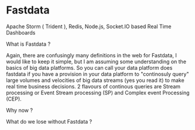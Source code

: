 # Fastdata
Apache Storm ( Trident ), Redis, Node.js, Socket.IO based Real Time Dashboards

What is Fastdata ?

Again, there are confusingly many definitions in the web for Fastdata, I would like to keep it simple, but I am assuming some understanding on the basics of big data platforms. So you can call your data platform does fastdata if you have a provision in your data platform to "continosuly query" large volumes and velocities of big data streams (yes you read it) to make real time business decisions. 2 flavours of continous queries are Stream processing or Event Stream processing (SP) and Complex event Processing (CEP).

Why now ?

What do we lose without Fastdata ?
